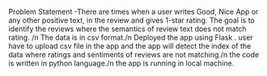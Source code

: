 Problem Statement -There are times when a user writes Good, Nice App or any other positive text, in the review and gives 1-star rating. The goal is to identify the reviews where the semantics of review text does not match rating. /n
The data is in csv format./n
Deployed the app using Flask .
user have to upload csv file in the app and the app will detect the index of the data where ratings and sentiments of reviews are not matching./n
the code is written in python language./n
the app is running in local machine.

